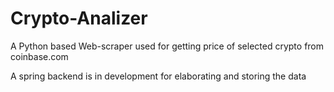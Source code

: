 # Crypto-Analizer

A Python based Web-scraper used for getting price of selected crypto from coinbase.com

A spring backend is in development for elaborating and storing the data 

